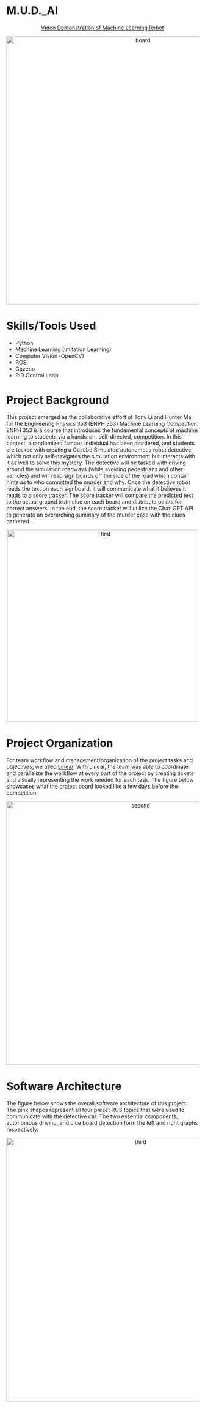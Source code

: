 # M.U.D._AI

<p align="center">
  <a href="https://www.youtube.com/watch?v=RBzfRr98-vI">Video Demonstration of Machine Learning Robot</a>
</p>

<p align="center">
  <img width="700" alt="board" src="https://github.com/tonyli2/M.U.D._AI/assets/73260050/88ca2067-cb48-41a3-bfd8-53abec6a5c4b">
</p>

# Skills/Tools Used
- Python
- Machine Learning (Imitation Learning)
- Computer Vision (OpenCV)
- ROS
- Gazebo
- PID Control Loop

# Project Background

This project emerged as the collaborative effort of Tony Li and Hunter Ma for the Engineering Physics 353 (ENPH 353) Machine Learning Competition. ENPH 353 is a course that introduces the fundamental concepts of machine learning to students via a hands-on, self-directed, competition. In this contest, a randomized famous individual has been murdered, and students are tasked with creating a Gazebo Simulated autonomous robot detective, which not only self-navigates the simulation environment but interacts with it as well to solve this mystery. The detective will be tasked with driving around the simulation roadways (while avoiding pedestrians and other vehicles) and will read sign boards off the side of the road which contain hints as to who committed the murder and why. Once the detective robot reads the text on each signboard, it will communicate what it believes it reads to a score tracker. The score tracker will compare the predicted text to the actual ground truth clue on each board and distribute points for correct answers. In the end, the score tracker will utilize the Chat-GPT API to generate an overarching summary of the murder case with the clues gathered.

<p align="center">
  <img width="501" alt="first" src="https://github.com/tonyli2/M.U.D._AI/assets/73260050/24e9016f-11e4-4aa8-929d-52409104d5bc">
</p>

# Project Organization

For team workflow and management/organization of the project tasks and objectives, we used [Linear](https://linear.app/). With Linear, the team was able to coordinate and parallelize the workflow at every part of the project by creating tickets and visually representing the work needed for each task. The figure below showcases what the project board looked like a few days before the competition:

<p align="center">
  <img width="688" alt="second" src="https://github.com/tonyli2/M.U.D._AI/assets/73260050/fa6fe6c3-881d-4a69-a7e1-abcf9ae9ac56">
</p>

# Software Architecture

The figure below shows the overall software architecture of this project. The pink shapes represent all four preset ROS topics that were used to communicate with the detective car. The two essential components, autonomous driving, and clue board detection form the left and right graphs respectively.
<p align="center">
  <img width="688" alt="third" src="https://github.com/tonyli2/M.U.D._AI/assets/73260050/21df9792-43b0-4dc0-b174-8bd896633044">
</p>
